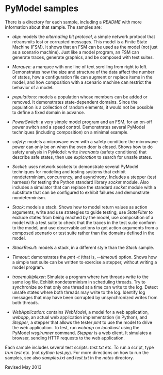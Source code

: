 
PyModel samples
===============

There is a directory for each sample, including a *README* with more
information about that sample.  The samples are:


- *abp*: models the *alternating bit protocol*, a simple network
 protocol that retransmits lost or corrupted messages.  This model is
 a Finite State Machine (FSM).  It shows that an FSM can be
 used as the model (not just as a scenario machine).  Just like a
 model program, an FSM can generate traces, generate graphics, and be
 composed with test suites.

- *Marquee*: a marquee with one line of text scrolling from right to
  left.  Demonstrates how the size and structure of the data affect
  the number of states, how a configuration file can augment or
  replace items in the model, and how composition with a scenario
  machine can restrict the behavior of a model.

- *populations*: models a population whose members can be added or
  removed.  It demonstrates state-dependent domains.  Since the
  population is a collection of random elements, it would not be
  possible to define a fixed domain in advance.

- *PowerSwitch*: a very simple model program and an FSM, for an on-off
  power switch and a speed control.  Demonstrates several PyModel
  techniques (including composition) on a minimal example.

- *safety*: models a microwave oven with a safety condition: the
  microwave power can only be on when the oven door is closed.  Shows
  how to do safety analysis in PyModel: write *invariants* (safety
  conditions) that describe safe states, then use *exploration* to
  search for unsafe states.

- *Socket*: uses network sockets to demonstrate several PyModel
  techniques for modeling and testing systems that exhibit
  nondeterminism, concurrency, and asynchrony.  Includes a stepper
  (test harness) for testing the Python standard library *socket*
  module.  Also includes a simulator that can replace the standard
  *socket* module with a substitute that can be configured to exhibit
  failures and demonstrate nondeterminism.

- *Stack*: models a stack.  Shows how to model return values as action
   arguments, write and use strategies to guide testing, use
   *StateFilter* to exclude states from being reached by the model,
   use composition of a model with a test suite to check that the
   traces in the test suite conform to the model, and use observable
   actions to get action arguments from a composed scenario or test
   suite rather than the domains defined in the model.

- *StackResult*: models a stack, in a different style than the *Stack*
   sample.

- *Timeout*: demonstrates the *pmt -t* (that is, *--timeout*) option.
  Shows how a simple test suite can be written to exercise a stepper,
  without writing a model program.

- *tracemultiplexer*: Simulate a program where two threads write to
  the same log file. Exhibit nondeterminism in scheduling threads. Try
  to synchronize so that only one thread at a time can write to the
  log.  Detect unsafe states where both threads may write to the log.
  Identify log messages that may have been corrupted by unsynchronized
  writes from both threads.

- *WebApplication*: contains *WebModel*, a model for a web
  application, *webapp*, an actual web application implementation (in
  Python), and *Stepper*, a stepper that allows the tester *pmt* to use
  the model to drive the web application.  To test, run *webapp* on
  *localhost* using the PyModel *wsgirunner* command.  *Stepper* is a
  web client.  It simulates a browser, sending HTTP requests to the
  web application.

Each sample includes several test scripts: *test.txt* etc. To run a
script, type *trun test* etc. (not *python test.py*).  For more
directions on how to run the samples, see also *samples.txt* and
*test.txt* in the *notes* directory.


Revised May 2013



